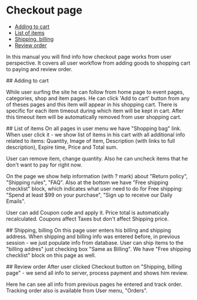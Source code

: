 # Checkout page

* [Adding to cart](#-adding-to-cartv)
* [List of items](#-list-of-items)
* [Shipping, billing](#-shipping-billing)
* [Review order](#-review-order)

In this manual you will find info how checkout page works from user perspective. It covers all user workflow from adding goods to shopping cart to paying and review order.

##<a id='adding-to-cart'></a> Adding to cart

While user surfing the site he can follow from home page to event pages, categories, shop and item pages. He can click 'Add to cart' button from any of theses pages and this item will appear in his shopping cart. There is specific for each item timeout during which item will be kept in cart. After this timeout item will be automatically removed from user shopping cart.

##<a id='list-of-items'></a> List of items
On all pages in user menu we have "Shopping bag" link. When user click it - we show list of items in his cart with all additional info related to items: Quantity, Image of item, Description (with links to full description), Expire time, Price and Total sum.

User can remove item, change quantity. Also he can uncheck items that he don't want to pay for right now. 

On the page we show help information (with ? mark) about "Return policy", "Shipping rules", "FAQ". Also at the bottom we have "Free shipping checklist" block, which indicates what user need to do for Free shipping: "Spend at least $99 on your purchase", "Sign up to receive our Daily Emails".

User can add Coupon code and apply it. Price total is automatically recalculated. Coupons affect Taxes but don't affect Shipping price.

##<a id='shipping-billing'></a> Shipping, billing
On this page user enters his billing and shipping address. When shipping and billing info was entered before, in previous session - we just populate info from database. User can ship items to the "billing addres" just checking box "Same as Billing". We have "Free shipping checklist" block on this page as well.

##<a id='review-order'></a> Review order
After user clicked Checkout button on "Shipping, billing page" - we send all info to server, process payment and shows him review.

Here he can see all info from previous pages he entered and track order. Tracking order also is available from User menu, "Orders".